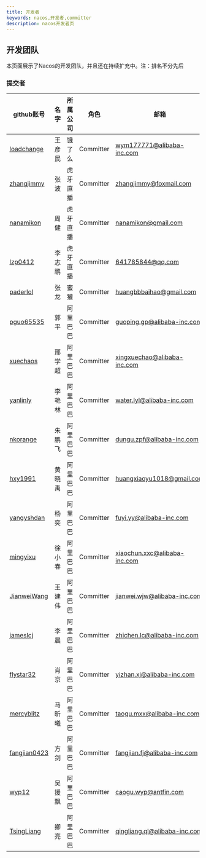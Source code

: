 ```yaml
---
title: 开发者
keywords: nacos,开发者,committer
description: nacos开发者页
---
```


## 开发团队

本页面展示了Nacos的开发团队，并且还在持续扩充中。注：排名不分先后

### 提交者

| github账号                                       | 名字   | 所属公司 | 角色      | 邮箱                                                         |
| ----------------------------------------------- | ------ | -------- | --------- | ------------------------------------------------------------ |
| [loadchange](https://github.com/loadchange)     | 王彦民 | 饿了么   | Committer | wym177771@alibaba-inc.com                                    |
| [zhangjimmy](https://github.com/zhangjimmy)     | 张波   | 虎牙直播 | Committer | zhangjimmy@foxmail.com                                       |
| [nanamikon](https://github.com/nanamikon)       | 周健   | 虎牙直播 | Committer | nanamikon@gmail.com                                          |
| [lzp0412](https://github.com/lzp0412)           | 李志鹏 | 虎牙直播 | Committer | 641785844@qq.com                                             |
| [paderlol](https://github.com/paderlol)         | 张龙   | 蜜獾    | Committer | huangbbbaihao@gmail.com                                     |
| [pguo65535](https://github.com/pguo65535)       | 郭平   | 阿里巴巴 | Committer | guoping.gp@alibaba-inc.com                                   |
| [xuechaos](https://github.com/xuechaos)         | 邢学超 | 阿里巴巴 | Committer | xingxuechao@alibaba-inc.com                                  |
| [yanlinly](https://github.com/yanlinly)         | 李艳林 | 阿里巴巴 | Committer | water.lyl@alibaba-inc.com                                    |
| [nkorange](https://github.com/nkorange)         | 朱鹏飞 | 阿里巴巴 | Committer | dungu.zpf@alibaba-inc.com                                    |
| [hxy1991](https://github.com/hxy1991)           | 黄晓禹 | 阿里巴巴 | Committer | huangxiaoyu1018@gmail.com                                    |
| [yangyshdan](https://github.com/yangyshdan)     | 杨奕   | 阿里巴巴 | Committer | fuyi.yy@alibaba-inc.com                                      |
| [mingyixu](https://github.com/mingyixu)         | 徐小春 | 阿里巴巴 | Committer | xiaochun.xxc@alibaba-inc.com                                 |
| [JianweiWang](https://github.com/JianweiWang)   | 王建伟 | 阿里巴巴 | Committer | jianwei.wjw@alibaba-inc.com                                  |
| [jameslcj](https://github.com/jameslcj)         | 李晨   | 阿里巴巴 | Committer | zhichen.lc@alibaba-inc.com                                   |
| [flystar32](https://github.com/flystar32)       | 肖京   | 阿里巴巴 | Committer | yizhan.xj@alibaba-inc.com                                    |
| [mercyblitz](https://github.com/mercyblitz)     | 马昕曦 | 阿里巴巴 | Committer | taogu.mxx@alibaba-inc.com                                    |
| [fangjian0423](https://github.com/fangjian0423) | 方剑   | 阿里巴巴 | Committer | fangjian.fj@alibaba-inc.com                                  |
| [wyp12](https://github.com/wyp12)               | 吴援飘 | 阿里巴巴 | Committer | caogu.wyp@antfin.com                                         |
| [TsingLiang](https://github.com/TsingLiang)     | 卿亮   | 阿里巴巴 | Committer | qingliang.ql@alibaba-inc.com                                 |                      |